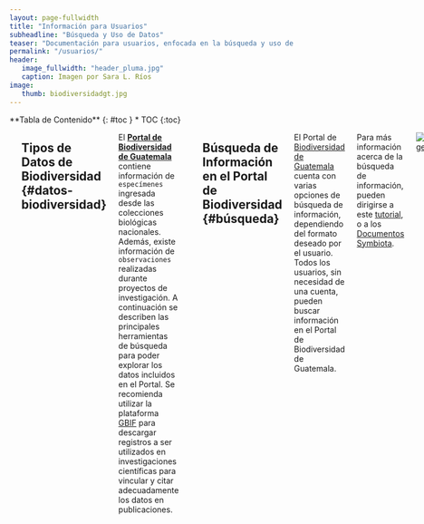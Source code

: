 ```yaml
---
layout: page-fullwidth
title: "Información para Usuarios"
subheadline: "Búsqueda y Uso de Datos"
teaser: "Documentación para usuarios, enfocada en la búsqueda y uso de datos de colecciones biológicas."
permalink: "/usuarios/"
header:
   image_fullwidth: "header_pluma.jpg"
   caption: Imagen por Sara L. Ríos
image: 
   thumb: biodiversidadgt.jpg
---
```


<div class="row">
<div class="medium-4 medium-push-8 columns" markdown="1">
<div class="panel radius" markdown="1">
**Tabla de Contenido**
{: #toc }
*  TOC
{:toc}
</div>
</div><!-- /.medium-4.columns -->

<div class="medium-8 medium-pull-4 columns" markdown="1">

---

## Tipos de Datos de Biodiversidad   {#datos-biodiversidad}

El [**Portal de Biodiversidad de Guatemala**](https://biodiversidad.gt) contiene información de `especímenes` ingresada desde las colecciones biológicas nacionales. Además, existe información de `observaciones` realizadas durante proyectos de investigación. A continuación se describen las principales herramientas de búsqueda para poder explorar los datos incluidos en el Portal. Se recomienda utilizar la plataforma [GBIF](https://tinyurl.com/portalgbif) para descargar registros a ser utilizados en investigaciones científicas para vincular y citar adecuadamente los datos en publicaciones.

---

## Búsqueda de Información en el Portal de Biodiversidad  {#búsqueda}

El Portal de [Biodiversidad de Guatemala](https://biodiversidad.gt) cuenta con varias opciones de búsqueda de información, dependiendo del formato deseado por el usuario. Todos los usuarios, sin necesidad de una cuenta, pueden buscar información en el Portal de Biodiversidad de Guatemala.

Para más información acerca de la búsqueda de información, pueden dirigirse a este [tutorial](https://www.youtube.com/watch?v=ZWF7ZwVcSwo), o a los [Documentos Symbiota](https://symbiota.org/docs).

[![image](https://github.com/biodiversidadgt/docs/assets/69399374/c236adf8-7a8d-4f61-bcc6-8782e1cdb7e4)
](https://www.youtube.com/watch?v=ZWF7ZwVcSwo)

---

### Búsqueda en Colecciones

Para realizar una búsqueda de los registros disponibles en el Portal de Biodiversidad, deben dirigirse a la pestaña de [Colecciones](https://biodiversidad.gt/portal/collections/index.php) en el menú superior. Una vez en esa ventana, se deben seleccionar las colecciones o el tipo de registros (especímenes u observaciones) que desea incluirse en la búsqueda. 

![Búsqueda](https://github.com/biodiversidadgt/docs/assets/69399374/260c7516-29ef-489f-99bf-a6a7c4351bb3)

Continuar hacia el formulario de búsqueda y escribir los detalles de la información que desea encontrar, en las casillas correspondientes.

![BúsquedaForm](https://github.com/biodiversidadgt/docs/assets/69399374/7ba67c8e-f1ee-434f-b9bc-cb9c5447e125)


Los registros encontrados pueden ser desplegados en forma de lista o tabla para su exploración. Además, será elaborado un listado de especies (pestaña superior izquierda), y podrá generarse un mapa con los registros que posean coordenadas (pestaña superior derecha). Los registros pueden ser descargados en varios formatos (ícono de flecha hacia abajo), o puede generarse [**un vínculo permanente**](https://biodiversidad.gt/portal/collections/list.php?country=Guatemala&taxa=Quercus&usethes=1&taxontype=2&page=2) (ícono de enlace) para guardar la búsqueda (**no copiar la URL generada en el navegador**).

[![BúsquedaQuercus](https://github.com/biodiversidadgt/docs/assets/69399374/36385e2e-6a0e-4257-a19c-aee2abce1204)
](https://biodiversidad.gt/portal/collections/list.php?country=Guatemala&taxa=Quercus&usethes=1&taxontype=2&page=2)

---

### Búsqueda en Mapas

Los registros de especímenes u observaciones con coordenadas pueden ser encontrados con esta herramienta. 

Para realizar una búsqueda en el mapa, deben dirigirse a la pestaña de Búsqueda en el menú superior, y seleccionar la opción [Map Search](https://biodiversidad.gt/portal/collections/map/index.php) o Búsqueda en Mapa. Una vez en esa ventana, se deben abrir el Panel de Búsqueda (Open Search Panel) en la parte superior izquierda, para seleccionar las colecciones y criterios que desea incluir en la búsqueda (tener en cuenta que existe un límite de 15,000 registros por búsqueda).

![image](https://github.com/biodiversidadgt/docs/assets/69399374/ded35988-731e-469e-9670-82e736a40728)

Una vez generada la búsqueda, podrá observar los puntos de los registros encontrados en el mapa, y el listado de especímenes u observaciones en el panel a la izquierda. Los registros por especímenes serán representados por círculos, y los registros por observaciones se verán en forma de triángulo.

![image](https://github.com/biodiversidadgt/docs/assets/69399374/0423877f-fab3-4f0c-9c59-2d4f7c6898e6)

Los colores de los puntos pueden ser cambiados automáticamente o de forma manual, de acuerdo con las colecciones o taxa representados. Los registros pueden ser descargados en varios formatos (ícono de flecha hacia abajo), o puede generarse un vínculo permanente (ícono de enlace) para guardar la búsqueda (no copiar la URL generada en el navegador).

![image](https://github.com/biodiversidadgt/docs/assets/69399374/b98e1119-439b-44ac-9e5a-370c00802897)

---

### Búsqueda de Imágenes

Las imágenes incluídas en los registros de especímenes u observaciones disponibles en el Portal de Biodiversidad, o ingresadas como vouchers para las fichas de especies, pueden ser encontrados con esta herramienta.

Para realizar una búsqueda de las imagenes disponibles en el Portal de Biodiversidad, deben dirigirse a la pestaña de [Imágenes](https://biodiversidad.gt/portal/imagelib/search.php) en el menú superior. Una vez en esa ventana, se debe seleccionar la especie o grupo taxonómico deseado, fotógrafo, tipo de imagen, y colecciones que desean ser incluidas (en caso de buscar imágenes de especímenes preservados o etiquetas).

Las imágenes encontradas serán desplegadas para su exploración. No hay forma de generar un enlace permanente para guardar la búsqueda, por lo que deben citarse los enlaces individuales de cada imagen. Por favor revisar los derechos de uso, antes de descargar y utilizar las imágenes.

---

## Cómo Citar la Información

La información contenida en el [Portal de Biodiversidad de Guatemala](https://biodiversidad.gt) ha sido compartida bajo licencias de libre acceso. Sin embargo, es necesario que los datos sean citados correctamente para reconocer el esfuerzo realizado por cada una de las colecciones para compartir los registros e imágenes. En esta [página](https://biodiversidad.gt/portal/includes/usagepolicy.php) se pueden encontrar los formatos sugeridos para citar el uso de datos obtenidos en el Portal de Biodiversidad, sin embargo, es altamente recomendado que la descarga de datos para estudios científicos se realice a través de la plataforma [GBIF](https://tinyurl.com/portalgbif), para obtener un identificador único que facilitará vincular la publicación con el perfil de las colecciones. 

### Desde el Portal de Biodiversidad

Para el uso de datos específicos, se recomienda generar un vínculo permanente para ser incluido en la cita de los datos. 

- **Cita General del Portal**

**Biodiversidad de Guatemala.** 2023. [https://biodiversidad.gt](https://biodiversidad.gt). Accesado en July 11.

- **Datos de instituciones específicas**

**Biodiversidad de Guatemala**. 2023. Datos de ocurrencia de biodiversidad publicados por: Escuela de Biología USAC, y Centro de Estudios Conservacionistas USAC (Accesado por medio del Portal de Biodiversidad de Guatemala, [https://biodiversidad.gt](https://biodiversidad.gt), 2023-07-11).

- **Datos de colecciones individuales**

**Universidad de San Carlos de Guatemala**. 2023. Colección de Cnidarios. Occurrence dataset (ID: c9c24162-f674-422c-ab11-61c0d7abaaf8) [https://biodiversidad.gt/portal/content/dwca/USAC-USACNIDARIOS_DwC-A.zip](https://biodiversidad.gt/portal/content/dwca/USAC-USACNIDARIOS_DwC-A.zip) accesado por medio del Portal de Biodiversidad de Guatemala, 2023-07-16). 

### **Desde GBIF**

Pueden citarse colecciones completas, pero lo más recomendado es realizar una descarga y utilizar el DOI para citar todos los datos obtenidos. Esto vincula las publicaciones con las colecciones y la cita será contada en el perfil de GBIF. 

**Sistema de Colecciones Biológicas, Escuela de Biología, Universidad de San Carlos de Guatemala**. (2023). Universidad de San Carlos de Guatemala - Colección de Cnidarios. Occurrence dataset [https://doi.org/10.15468/4qadgy](https://doi.org/10.15468/4qadgy) accessed via [GBIF.org](https://gbif.org) on 2023-07-16. 

**GBIF.org**. (16 July 2023) GBIF Occurrence Download [https://doi.org/10.15468/dl.4cvuwc](https://doi.org/10.15468/dl.4cvuwc)

